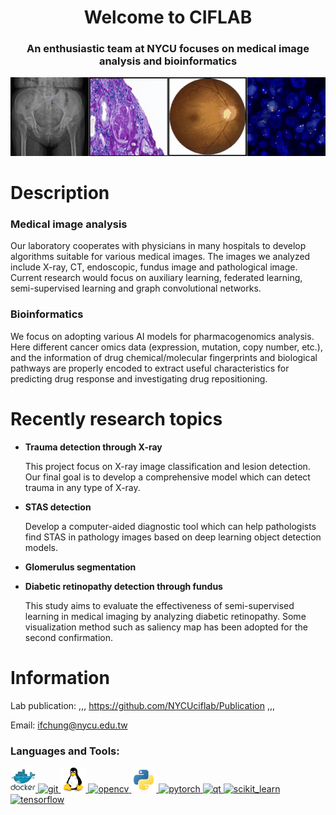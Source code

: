 <h1 align="center">Welcome to CIFLAB</h1>
<h3 align="center">An enthusiastic team at NYCU focuses on medical image analysis and bioinformatics</h3>

<p align="center">
  <img src="https://github.com/NYCUciflab/.github/blob/main/profile/cover.gif" />
</p>


# Description

### Medical image analysis
Our laboratory cooperates with physicians in many hospitals to develop algorithms suitable for various medical images. The images we analyzed include X-ray, CT, endoscopic, fundus image and pathological image. Current research would focus on auxiliary learning, federated learning, semi-supervised learning and graph convolutional networks.
### Bioinformatics
We focus on adopting various AI models for pharmacogenomics analysis. Here different cancer omics data (expression, mutation, copy number, etc.), and the information of drug chemical/molecular fingerprints and biological pathways are properly encoded to extract useful characteristics for predicting drug response and investigating drug repositioning.



# Recently research topics

- **Trauma detection through X-ray**
  
  This project focus on X-ray image classification and lesion detection. Our final goal is to develop a comprehensive model which can detect trauma in any type of X-ray.

- **STAS detection**

  Develop a computer-aided diagnostic tool which can help pathologists find STAS in pathology images based on deep learning object detection models.

- **Glomerulus segmentation**

- **Diabetic retinopathy detection through fundus**

  This study aims to evaluate the effectiveness of semi-supervised learning in medical imaging by analyzing diabetic retinopathy. Some visualization method such as saliency map has been adopted for the second confirmation.

# Information 
Lab publication: 
,,,
<https://github.com/NYCUciflab/Publication>
,,,    

Email: ifchung@nycu.edu.tw


<p align="left">
</p>

<h3 align="left">Languages and Tools:</h3>
<p align="left"> <a href="https://www.docker.com/" target="_blank" rel="noreferrer"> <img src="https://raw.githubusercontent.com/devicons/devicon/master/icons/docker/docker-original-wordmark.svg" alt="docker" width="40" height="40"/> </a> <a href="https://git-scm.com/" target="_blank" rel="noreferrer"> <img src="https://www.vectorlogo.zone/logos/git-scm/git-scm-icon.svg" alt="git" width="40" height="40"/> </a> <a href="https://www.linux.org/" target="_blank" rel="noreferrer"> <img src="https://raw.githubusercontent.com/devicons/devicon/master/icons/linux/linux-original.svg" alt="linux" width="40" height="40"/> </a> <a href="https://opencv.org/" target="_blank" rel="noreferrer"> <img src="https://www.vectorlogo.zone/logos/opencv/opencv-icon.svg" alt="opencv" width="40" height="40"/> </a> <a href="https://www.python.org" target="_blank" rel="noreferrer"> <img src="https://raw.githubusercontent.com/devicons/devicon/master/icons/python/python-original.svg" alt="python" width="40" height="40"/> </a> <a href="https://pytorch.org/" target="_blank" rel="noreferrer"> <img src="https://www.vectorlogo.zone/logos/pytorch/pytorch-icon.svg" alt="pytorch" width="40" height="40"/> </a> <a href="https://www.qt.io/" target="_blank" rel="noreferrer"> <img src="https://upload.wikimedia.org/wikipedia/commons/0/0b/Qt_logo_2016.svg" alt="qt" width="40" height="40"/> </a> <a href="https://scikit-learn.org/" target="_blank" rel="noreferrer"> <img src="https://upload.wikimedia.org/wikipedia/commons/0/05/Scikit_learn_logo_small.svg" alt="scikit_learn" width="40" height="40"/> </a> <a href="https://www.tensorflow.org" target="_blank" rel="noreferrer"> <img src="https://www.vectorlogo.zone/logos/tensorflow/tensorflow-icon.svg" alt="tensorflow" width="40" height="40"/> </a> </p>

